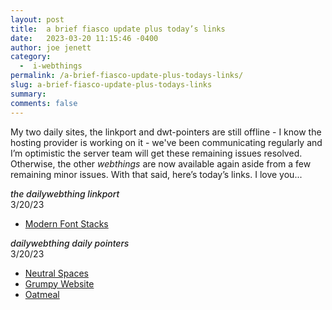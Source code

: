 ```yaml
---
layout: post
title:  a brief fiasco update plus today’s links
date:   2023-03-20 11:15:46 -0400
author: joe jenett
category:
  -  i-webthings
permalink: /a-brief-fiasco-update-plus-todays-links/
slug: a-brief-fiasco-update-plus-todays-links
summary: 
comments: false
---
```

<p>My two daily sites, the linkport and dwt-pointers are still offline - I know the  hosting provider is working on it - we've been communicating regularly and I’m optimistic the server team will get these remaining issues resolved. Otherwise, the other <em>webthings</em> are now available again aside from a few remaining minor issues. With that said, here’s today’s links. I love you...</p>
<p><span style="font-style:italic;font-weight:500;">the dailywebthing linkport</span><br>3/20/23</p>
<ul>
<li><a title="Modern Font Stacks" href="https://modernfontstacks.com/">Modern Font Stacks</a></li>
</ul>
<p><span style="font-style:italic;font-weight:500;">dailywebthing daily pointers</span><br>3/20/23</p>
<ul>
	<li><a title="Neutral Spaces" href="https://neutralspaces.co/">Neutral Spaces</a></li>
	<li><a title="Grumpy Website" href="https://grumpy.website/">Grumpy Website</a></li>
	<li><a title="Oatmeal" href="https://eli.li/">Oatmeal</a></li>
</ul>



<a style="display:none;" href="https://brid.gy/publish/mastodon"><small>(cross-posted to mastodon)</small></a>